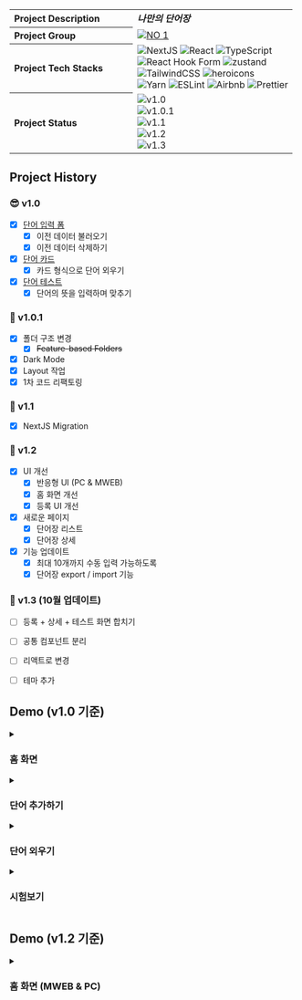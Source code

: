 <img src="https://capsule-render.vercel.app/api?section=header&type=waving&height=300&text=My%20Voca&color=gradient&fontSize=90&customColorList=0,2,2,5,30" alt="" />
<table>
  <tbody>
    <tr>
      <th align="left" width="200">Project Description</th>
      <td><strong><i>나만의 단어장</i></strong></td>
    </tr>
    <tr>
      <th align="left" width="200">Project Group</th>
      <td>
        <a href="https://github.com/akffkdahffkdgo77/my-toy-projects">
          <img src="https://img.shields.io/badge/NO%201-My%20Toy%20Projects-blue?style=flat" alt="NO 1" />
        </a>
      </td>
    </tr>
    <tr>
      <th align="left" width="200">Project Tech Stacks</th>
      <td>
        <div>
          <img src="https://img.shields.io/badge/Next-black?style=flat&logo=next.js&logoColor=white" alt="NextJS" />
          <img src="https://img.shields.io/badge/react-%2320232a.svg?style=flat&logo=react&logoColor=%2361DAFB" alt="React" />
          <img src="https://img.shields.io/badge/typescript-%23007ACC.svg?style=flat&logo=typescript&logoColor=white" alt="TypeScript" />
          <br/>
          <img src="https://img.shields.io/badge/React%20Hook%20Form-%23EC5990.svg?style=flat&logo=reacthookform&logoColor=white" alt="React Hook Form" />
          <img src="https://img.shields.io/badge/-zustand-black?style=flat" alt="zustand" />
          <br/>
          <img src="https://img.shields.io/badge/tailwindcss-%2338B2AC.svg?style=flat&logo=tailwind-css&logoColor=white" alt="TailwindCSS" />
          <img src="https://img.shields.io/badge/-heroicons-8B5CF6?style=flat" alt="heroicons" />
          <br/>
          <img src="https://img.shields.io/badge/yarn-%232C8EBB.svg?style=flat&logo=yarn&logoColor=white" alt="Yarn" />
          <img src="https://img.shields.io/badge/ESLint-4B3263?style=flat&logo=eslint&logoColor=white" alt="ESLint" />
          <img src="https://img.shields.io/badge/Airbnb-%23ff5a5f.svg?style=flat&logo=Airbnb&logoColor=white" alt="Airbnb" />
          <img src="https://img.shields.io/badge/prettier-1A2C34?style=flat&logo=prettier&logoColor=F7BA3E" alt="Prettier" />
        </div>
      </td>
    </tr>
    <tr>
      <th align="left" width="200">Project Status</th>
      <td>
        <img src="https://img.shields.io/badge/v1.0-2022--09--22%20~%202022--10--02-ffe5ec?style=flat" alt="v1.0" />
        <br/>
        <img src="https://img.shields.io/badge/v1.0.1-2023--03-ffc2d1?style=flat" alt="v1.0.1" />
        <br/>
        <img src="https://img.shields.io/badge/v1.1-2023--07-ffa0b7?style=flat" alt="v1.1" />
        <br/>
        <img src="https://img.shields.io/badge/v1.2-2023--09-ff8da9?style=flat" alt="v1.2" />
        <br/>
        <img src="https://img.shields.io/badge/Coming Soon v1.3-2023-ff7194?style=flat" alt="v1.3" />
      </td>
    </tr>
  </tbody>
</table>

## Project History

### 😎 v1.0

-   [x] [단어 입력 폼](https://github.com/akffkdahffkdgo77/weekly-clone-coding/blob/main/my-voca/1.md)
    -   [x] 이전 데이터 불러오기
    -   [x] 이전 데이터 삭제하기
-   [x] [단어 카드](https://github.com/akffkdahffkdgo77/weekly-clone-coding/blob/main/my-voca/2.md)
    -   [x] 카드 형식으로 단어 외우기
-   [x] [단어 테스트](https://github.com/akffkdahffkdgo77/weekly-clone-coding/blob/main/my-voca/3.md)
    -   [x] 단어의 뜻을 입력하며 맞추기

### 🚀 v1.0.1

-   [x] 폴더 구조 변경
    -   [x] ~~Feature-based Folders~~
-   [x] Dark Mode
-   [x] Layout 작업
-   [x] 1차 코드 리팩토링

### 🚀 v1.1

-   [x] NextJS Migration

### 🔮 v1.2

-   [x] UI 개선
    -   [x] 반응형 UI (PC & MWEB)
    -   [x] 홈 화면 개선
    -   [x] 등록 UI 개선
-   [x] 새로운 페이지
    -   [x] 단어장 리스트 
    -   [x] 단어장 상세 
-   [x] 기능 업데이트
    -   [x] 최대 10개까지 수동 입력 가능하도록
    -   [x] 단어장 export / import 기능
 ### 🎃 v1.3 (10월 업데이트)
-   [ ] 등록 + 상세 + 테스트 화면 합치기
-   [ ] 공통 컴포넌트 분리
-   [ ] 리액트로 변경
-   [ ] 테마 추가


## Demo (v1.0 기준)

<details>
  <summary><h3>홈 화면</h3></summary>
  <img width="700" src="https://github.com/akffkdahffkdgo77/weekly-clone-coding/assets/52883505/fb51a3d0-5544-4275-9923-f4451d1d7111" alt="my voca home demo" />
</details>
<details>
  <summary><h3>단어 추가하기</h3></summary>
  <img width="700" src="https://github.com/akffkdahffkdgo77/weekly-clone-coding/assets/52883505/2c9e61b8-4729-47d8-abe4-178ebe6ffe9f" alt="my voca add demo" />
</details>
<details>
  <summary><h3>단어 외우기</h3></summary>
  <img width="700" src="https://github.com/akffkdahffkdgo77/weekly-clone-coding/assets/52883505/f1dbbc49-9964-4a1d-9d28-a378cc957366" alt="my voca flip demo" />
  <br/>
  <img width="700" src="https://github.com/akffkdahffkdgo77/weekly-clone-coding/assets/52883505/b9f65da7-0be4-4fa5-9026-7bc03699494c" alt="my voca change word demo" />
  <br/>
  <img width="700" src="https://github.com/akffkdahffkdgo77/weekly-clone-coding/assets/52883505/1667ec2e-ba00-4a23-a1ce-87465b3bb3a7" alt="my voca page move demo" />
</details>
<details>
  <summary><h3>시험보기</h3></summary>
  <img width="700" src="https://github.com/akffkdahffkdgo77/weekly-clone-coding/assets/52883505/14213350-ac65-425a-93ce-a5eeb23139a5" alt="my voca test demo" />
</details>

## Demo (v1.2 기준)
<details>
  <summary><h3>홈 화면 (MWEB & PC)</h3></summary>
  <h4>MWEB</h4>
  <img width="360" alt="MWEB Home" src="https://github.com/akffkdahffkdgo77/my-voca/assets/52883505/2c36d331-da11-4ec6-95f4-a8dafca504d0" />
  <h4>PC</h4>
  <img width="768" alt="PC Home" src="https://github.com/akffkdahffkdgo77/my-voca/assets/52883505/ee7bb80f-dda6-44e5-a114-0ee2455a7fa8">
</details>
